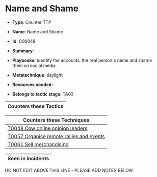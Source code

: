 # Name and Shame

* **Type**: Counter TTP

* **Name**: Name and Shame

* **Id**: C00048

* **Summary**: 

* **Playbooks**: Identify the accounts, the real person's name and shame them on social media.

* **Metatechnique**: daylight

* **Resources needed:** 

* **Belongs to tactic stage**: TA03


| Counters these Tactics |
| ---------------------- |



| Counters these Techniques |
| ------------------------- |
| [T0048 Cow online opinion leaders](../techniques/T0048.md) |
| [T0057 Organise remote rallies and events](../techniques/T0057.md) |
| [T0061 Sell merchandising](../techniques/T0061.md) |



| Seen in incidents |
| ----------------- |


DO NOT EDIT ABOVE THIS LINE - PLEASE ADD NOTES BELOW